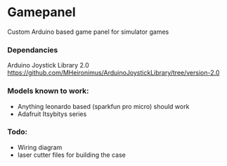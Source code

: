 # Gamepanel
Custom Arduino based game panel for simulator games

### Dependancies
Arduino Joystick Library 2.0 https://github.com/MHeironimus/ArduinoJoystickLibrary/tree/version-2.0

### Models known to work:
+ Anything leonardo based (sparkfun pro micro) should work
+ Adafruit Itsybitys series

### Todo:
+ Wiring diagram
+ laser cutter files for building the case
